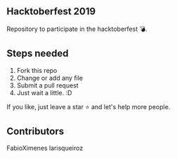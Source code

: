 ## Hacktoberfest 2019
Repository to participate in the hacktoberfest :bomb:. 

## Steps needed
1. Fork this repo
2. Change or add any file
3. Submit a pull request
4. Just wait a little. :D

If you like, just leave a star :star: and let's help more people. 

## Contributors
FabioXimenes
larisqueiroz
